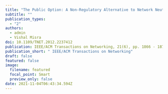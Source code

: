 ```yaml
---
title: "The Public Option: A Non-Regulatory Alternative to Network Neutrality"
subtitle: ""
publication_types:
  - "2"
authors:
  - admin
  - Vishal Misra
doi: 10.1109/TNET.2012.2237412
publication: IEEE/ACM Transactions on Networking, 21(6), pp. 1866 - 1879, December 2013.
publication_short: " IEEE/ACM Transactions on Networking"
draft: false
featured: false
image:
  filename: featured
  focal_point: Smart
  preview_only: false
date: 2021-11-04T06:43:34.594Z
---
```

